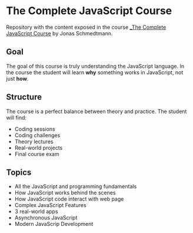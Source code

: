 # The Complete JavaScript Course

Repository with the content exposed in the course [_The Complete JavaScript Course](https://www.udemy.com/the-complete-javascript-course/learn/v4/overview) by Jonas Schmedtmann.

## Goal
The goal of this course is truly understanding the JavaScript language. In the course the student will learn **why** something works in JavaScript, not just **how**.

## Structure
The course is a perfect balance between theory and practice. The student will find:

- Coding sessions
- Coding challenges
- Theory lectures
- Real-world projects
- Final course exam

## Topics
- All the JavaScript and programming fundamentals
- How JavaScript works behind the scenes
- How JavaScript code interact with web page
- Complex JavaScript Features
- 3 real-world apps
- Asynchronous JavaScript
- Modern JavaScrip Development